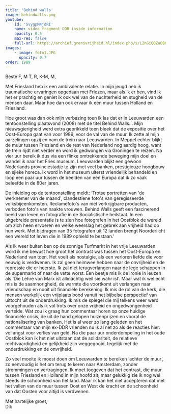 ```yaml
---
title: 'Behind walls'
image: behindwalls.png
youtube: 
    id: 'SvygpM4jdRI'
    name: video fragment DDR inside information
    opacity: 0.5
    max-res: false
    full-url: https://archief.grensvrijheid.nl/index.php/s/L2nGiQOZaOQ0QH1
images:
    - image: foto1.JPG
      opacity: 0.7
order: 1989
---
```


Beste F, M T, R, K-M, M,

Met Friesland heb ik een ambivalente relatie. In mijn jeugd heb ik traumatische ervaringen opgedaan met Friezen, maar als ik er ben, vind ik het er prachtig en geniet ik ook wel van de nuchterheid en stugheid van de mensen daar. Maar hoe dan ook ervaar ik een muur tussen Holland en Friesland.

Hoe groot was dan ook mijn verbazing toen ik las dat er in Leeuwarden een tentoonstelling plaatsvond (2008) met de titel Behind Walls… Mijn nieuwsgierigheid werd extra geprikkeld toen bleek dat de expositie over het Oost-Europa gaat van voor 1989, voor de val van de muur. Ik zette al mijn aarzelingen opzij en nam de trein naar Leeuwarden. In Meppel echter blijkt de muur tussen Friesland en de rest van Nederland nog aardig hoog, want de trein rijdt niet verder en word ik gedwongen via Groningen te reizen. Na vier uur bereik ik dus via een flinke omtrekkende beweging mijn doel en wandel ik naar het Fries museum. Leeuwarden blijkt een gewoon Nederlands provinciestadje te zijn met veel banken, prestigieuze hoogbouw en sjieke horeca. Ik word in het museum uiterst vriendelijk behandeld en loop een paar uur tussen de beelden van een Europa dat ik zo vaak beleefde in de 80er jaren.

De inleiding op de tentoonstelling meldt: ‘Trotse portretten van 'de werknemer van de maand', clandestiene foto's van geregisseerde volksbijeenkomsten. Reclamefoto's van niet verkrijgbare producten, verboden foto's van naakte vrouwen. Behind Walls geeft een fascinerend beeld van leven en fotografie in de Socialistische heilstaat. In een uitgebreide presentatie is te zien hoe fotografen in het Oostblok de wereld om zich heen ervoeren en welke weerslag het gebrek aan vrijheid had op hun werk. Met bijdragen van 35 fotografen uit 12 landen brengt Noorderlicht een wereld tot leven die in 1989 ophield te bestaan.’ 

Als ik weer buiten ben op de zonnige Turfmarkt in het vrije Leeuwarden word ik me bewust hoe groot het contrast was tussen het Oost-Europa en Nederland van toen. Het voelt als nostalgie, als een verloren liefde die voor eeuwig is verdwenen. Ik zal geen heimwee hebben naar de onvrijheid en de repressie die er heerste. Ik zal niet terugverlangen naar de lege schappen in de supermarkt of naar de vette worst. Een beetje mis ik de ironie in leuzen als ‘Die Lehre von Marx ist allmächtig weil sie wahr ist‘. Maar wat ik wel echt mis is de saamhorigheid, de warmte die voortkomt uit verlangen naar vriendschap en nooit uit financiële berekening. Ik mis de rol van de kerk, die mensen werkelijk een vrijplaats bood vanuit het bijbelse perspectief van uittocht uit de onderdrukking. Ik mis de spiegel die mij telkens weer werd voorgehouden als ik vol trots over onze vrijheid en ongedwongenheid vertelde. Wat zou ik graag hun commentaar horen op onze huidige financiële crisis, de uit de hand gelopen huizenprijzen en vooral de nationalisering van banken. Het is al weer zo lang geleden en het commentaar van mijn ex-DDR vrienden nu is al net zo als de reacties hier: vol angst voor verlies van geld. Na die paar uur onderdompeling in het oude Oostblok kan ik het niet uitstaan dat de solidariteit, de relatieve rechtvaardigheid en gelijkheid zijn weggegooid, tegelijk met de onderdrukking en de onvrijheid. 

Zo veel moeite ik moest doen om Leeuwarden te bereiken ‘achter de muur’, zo eenvoudig is het om terug te keren naar Amsterdam, zonder stremmingen en vertragingen. Ik moet toegeven dat het contrast, die muur tussen Friesland en Holland in mijn hoofd zit, maar gelukkig zie ik nog wel steeds de schoonheid van het land. Maar ik kan het niet accepteren dat met het vallen van de muur tussen Oost en West de kracht en de schoonheid van dat Oosten voor altijd is verdwenen.

Met hartelijke groet,<br />
Dik